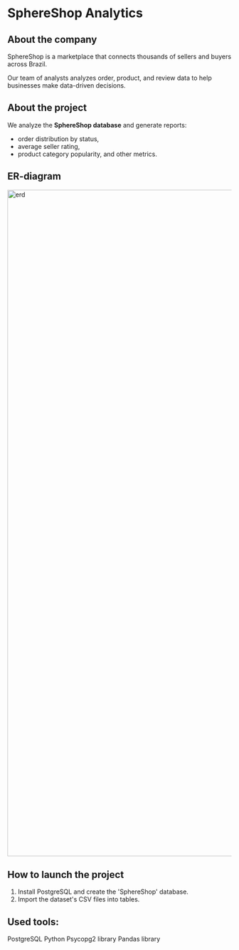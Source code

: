 # SphereShop Analytics

## About the company
SphereShop is a marketplace that connects thousands of sellers and buyers across Brazil.

Our team of analysts analyzes order, product, and review data to help businesses make data-driven decisions.

## About the project
We analyze the **SphereShop database** and generate reports:
- order distribution by status,
- average seller rating,
- product category popularity,
and other metrics.

## ER-diagram
<img width="2486" height="1496" alt="erd" src="https://github.com/user-attachments/assets/fb118af5-f09e-456f-81e0-e23d9f56abc3" />

## How to launch the project
1. Install PostgreSQL and create the 'SphereShop' database.
2. Import the dataset's CSV files into tables.

## Used tools:
PostgreSQL
Python
Psycopg2 library
Pandas library
